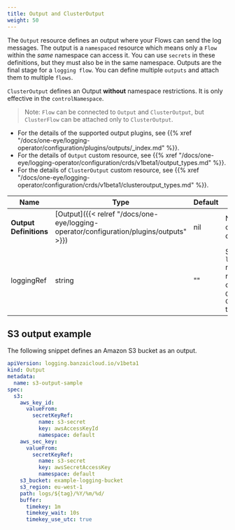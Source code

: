 ```yaml
---
title: Output and ClusterOutput
weight: 50
---
```


The `Output` resource defines an output where your Flows can send the log messages. The output is a `namespaced` resource which means only a `Flow` within the *same* namespace can access it. You can use `secrets` in these definitions, but they must also be in the same namespace.
Outputs are the final stage for a `logging flow`. You can define multiple `outputs` and attach them to multiple `flows`.

`ClusterOutput` defines an Output **without** namespace restrictions. It is only effective in the `controlNamespace`.

> Note: `Flow` can be connected to `Output` and `ClusterOutput`, but `ClusterFlow` can be attached only to `ClusterOutput`.

<!-- FIXME loggingref opciot elmagyarazni, a peldaban miert nincs? -->

- For the details of the supported output plugins, see {{% xref "/docs/one-eye/logging-operator/configuration/plugins/outputs/_index.md" %}}.
- For the details of `Output` custom resource, see {{% xref "/docs/one-eye/logging-operator/configuration/crds/v1beta1/output_types.md" %}}.
- For the details of `ClusterOutput` custom resource, see {{% xref "/docs/one-eye/logging-operator/configuration/crds/v1beta1/clusteroutput_types.md" %}}.

| Name                    | Type              | Default | Description |
|-------------------------|-------------------|---------|-------------|
| **Output Definitions** | [Output]({{< relref "/docs/one-eye/logging-operator/configuration/plugins/outputs" >}}) | nil | Named output definitions |
| loggingRef | string | "" | Specified `logging` resource reference to connect `Output` and `ClusterOutput` to |

## S3 output example

The following snippet defines an Amazon S3 bucket as an output.

```yaml
apiVersion: logging.banzaicloud.io/v1beta1
kind: Output
metadata:
  name: s3-output-sample
spec:
  s3:
    aws_key_id:
      valueFrom:
        secretKeyRef:
          name: s3-secret
          key: awsAccessKeyId
          namespace: default
    aws_sec_key:
      valueFrom:
        secretKeyRef:
          name: s3-secret
          key: awsSecretAccessKey
          namespace: default
    s3_bucket: example-logging-bucket
    s3_region: eu-west-1
    path: logs/${tag}/%Y/%m/%d/
    buffer:
      timekey: 1m
      timekey_wait: 10s
      timekey_use_utc: true
```

